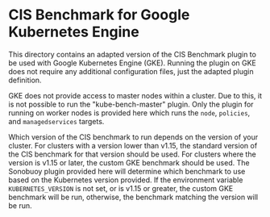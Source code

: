 # CIS Benchmark for Google Kubernetes Engine

This directory contains an adapted version of the CIS Benchmark plugin to be used with Google Kubernetes Engine (GKE).
Running the plugin on GKE does not require any additional configuration files, just the adapted plugin definition.

GKE does not provide access to master nodes within a cluster.
Due to this, it is not possible to run the "kube-bench-master" plugin.
Only the plugin for running on worker nodes is provided here which runs the `node`, `policies`, and `managedservices` targets.

Which version of the CIS benchmark to run depends on the version of your cluster.
For clusters with a version lower than v1.15, the standard version of the CIS benchmark for that version should be used.
For clusters where the version is v1.15 or later, the custom GKE benchmark should be used.
The Sonobuoy plugin provided here will determine which benchmark to use based on the Kubernetes version provided.
If the environment variable `KUBERNETES_VERSION` is not set, or is v1.15 or greater, the custom GKE benchmark will be run, otherwise, the benchmark matching the version will be run.
